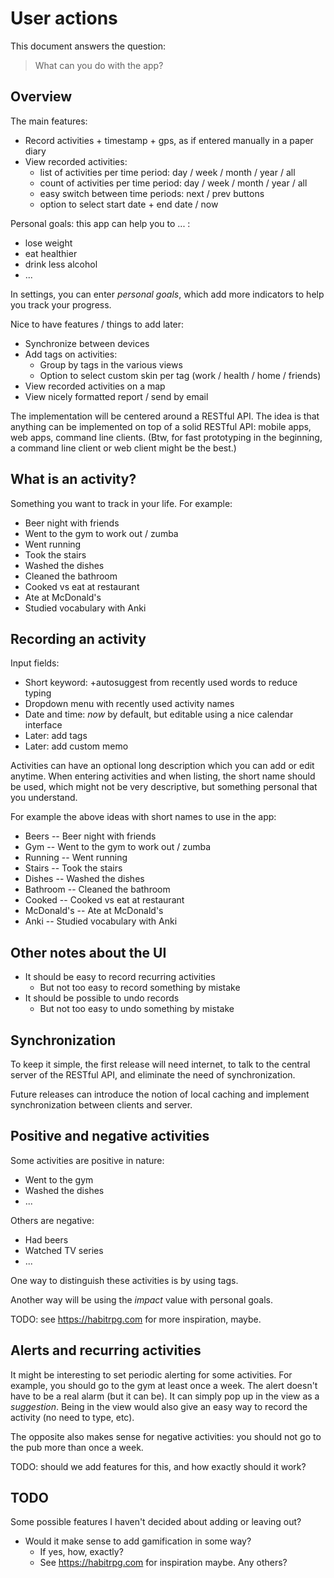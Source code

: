 User actions
============

This document answers the question:

> What can you do with the app?

Overview
--------

The main features:

- Record activities + timestamp + gps, as if entered manually in a paper diary
- View recorded activities:
    - list of activities per time period: day / week / month / year / all
    - count of activities per time period: day / week / month / year / all
    - easy switch between time periods: next / prev buttons
    - option to select start date + end date / now

Personal goals: this app can help you to ... :

- lose weight
- eat healthier
- drink less alcohol
- ...

In settings, you can enter *personal goals*,
which add more indicators to help you track your progress.

Nice to have features / things to add later:

- Synchronize between devices
- Add tags on activities:
    - Group by tags in the various views
    - Option to select custom skin per tag (work / health / home / friends)
- View recorded activities on a map
- View nicely formatted report / send by email

The implementation will be centered around a RESTful API.
The idea is that anything can be implemented on top of a solid RESTful API:
mobile apps, web apps, command line clients.
(Btw, for fast prototyping in the beginning,
a command line client or web client might be the best.)

What is an activity?
--------------------

Something you want to track in your life.
For example:

- Beer night with friends
- Went to the gym to work out / zumba
- Went running
- Took the stairs
- Washed the dishes
- Cleaned the bathroom
- Cooked vs eat at restaurant
- Ate at McDonald's
- Studied vocabulary with Anki

Recording an activity
---------------------

Input fields:

- Short keyword: +autosuggest from recently used words to reduce typing
- Dropdown menu with recently used activity names
- Date and time: *now* by default, but editable using a nice calendar interface
- Later: add tags
- Later: add custom memo

Activities can have an optional long description which you can add or edit anytime.
When entering activities and when listing,
the short name should be used,
which might not be very descriptive, but something personal that you understand.

For example the above ideas with short names to use in the app:

- Beers -- Beer night with friends
- Gym -- Went to the gym to work out / zumba
- Running -- Went running
- Stairs -- Took the stairs
- Dishes -- Washed the dishes
- Bathroom -- Cleaned the bathroom
- Cooked -- Cooked vs eat at restaurant
- McDonald's -- Ate at McDonald's
- Anki -- Studied vocabulary with Anki

Other notes about the UI
------------------------

- It should be easy to record recurring activities
    - But not too easy to record something by mistake
- It should be possible to undo records
    - But not too easy to undo something by mistake

Synchronization
---------------

To keep it simple, the first release will need internet,
to talk to the central server of the RESTful API,
and eliminate the need of synchronization.

Future releases can introduce the notion of local caching
and implement synchronization between clients and server.

Positive and negative activities
--------------------------------

Some activities are positive in nature:

- Went to the gym
- Washed the dishes
- ...

Others are negative:

- Had beers
- Watched TV series
- ...

One way to distinguish these activities is by using tags.

Another way will be using the *impact* value with personal goals.

TODO: see https://habitrpg.com for more inspiration, maybe.

Alerts and recurring activities
-------------------------------

It might be interesting to set periodic alerting for some activities.
For example, you should go to the gym at least once a week.
The alert doesn't have to be a real alarm (but it can be).
It can simply pop up in the view as a *suggestion*.
Being in the view would also give an easy way to record the activity (no need to type, etc).

The opposite also makes sense for negative activities:
you should not go to the pub more than once a week.

TODO: should we add features for this, and how exactly should it work?

TODO
----

Some possible features I haven't decided about adding or leaving out?

- Would it make sense to add gamification in some way?
    - If yes, how, exactly?
    - See https://habitrpg.com for inspiration maybe. Any others?

